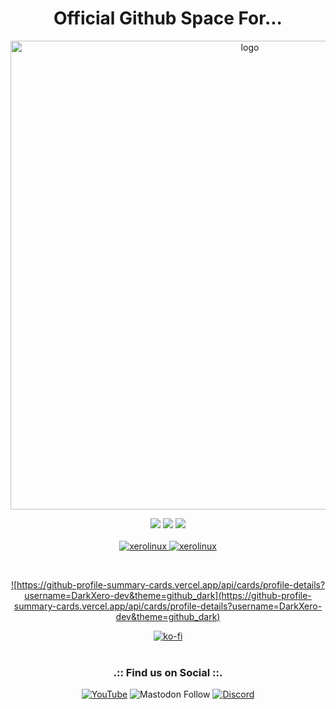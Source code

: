 <h1 align="center">Official Github Space For...</h1>

<p align="center">
    <img width="750" src="https://i.imgur.com/9rFDH3a.png" alt="logo">
</p>

<div align="center">

  <a href="https://www.linux.org" target="_blank"><img src="https://img.shields.io/badge/OS-Linux-e06c75?style=for-the-badge&logo=linux" /></a>
	<a href="https://archlinux.org" target="_blank"><img src="https://img.shields.io/badge/DISTRO-Arch-56b6c2?style=for-the-badge&logo=arch-linux" /></a>
	<a href="https://kde.org" target="_blank"><img src="https://img.shields.io/badge/DE-KDE%20Plasma-blue?style=for-the-badge&logo=KDE" /></a><br /> <br />
	<a href="https://github.com/antonkomarev/github-profile-views-counter" target="blank"><img src="https://komarev.com/ghpvc/?username=xerolinux&label=Page%20views&color=774DFF&style=for-the-badge" alt="xerolinux"/> <img src="https://img.shields.io/github/sponsors/XeroLinux?style=for-the-badge&logo=Github%20Sponsors&label=Sponsors" alt="xerolinux"/></p>
 	
</div><br />

<div align="center">
	
![https://github-profile-summary-cards.vercel.app/api/cards/profile-details?username=DarkXero-dev&theme=github_dark](https://github-profile-summary-cards.vercel.app/api/cards/profile-details?username=DarkXero-dev&theme=github_dark)

</div>

<div align="center">
	
[![ko-fi](https://ko-fi.com/img/githubbutton_sm.svg)](https://ko-fi.com/XeroLinux)<br /><br />
### .:: Find us on Social ::.<br />
[![YouTube](https://img.shields.io/youtube/channel/subscribers/UC6OgAhBq7Ocb5g1bQfVSd0Q?color=ff0000&label=Youtube&logo=youtube&style=social)](https://youtube.com/@XeroLinux)
![Mastodon Follow](https://img.shields.io/mastodon/follow/110753070148975710?domain=https%3A%2F%2Ffosstodon.org&style=social&label=Fosstodon&color=774DFF)
[![Discord](https://img.shields.io/discord/783658529478803466?color=6699ff&label=Discord&logo=discord&style=social)](https://discord.gg/Xg6T78ahtK)
	
</div>
